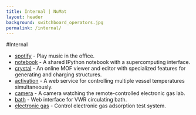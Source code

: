 ```yaml
---
title: Internal | NuMat
layout: header
background: switchboard_operators.jpg
permalink: /internal/
---
```


#Internal

 * [spotify](/spotify) - Play music in the office.
 * [notebook](/notebook) - A shared IPython notebook with a supercomputing
   interface.
 * [crystal](/crystal) - An online MOF viewer and editor with specialized
   features for generating and charging structures.
 * [activation](/activation) - A web service for controlling multiple vessel
   temperatures simultaneously.
 * [camera](/camera) - A camera watching the remote-controlled electronic gas lab.
 * [bath](/bath) - Web interface for VWR circulating bath.
 * [electronic gas](/electronic-gas) - Control electronic gas adsorption test system.
